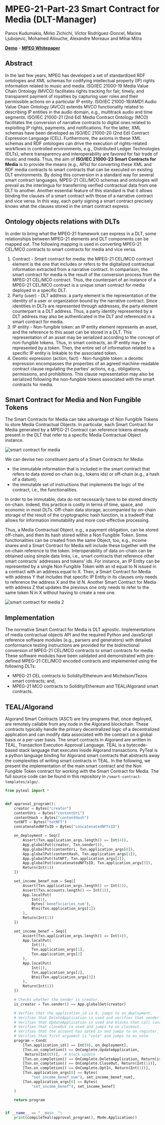 # MPEG-21-Part-23 Smart Contract for Media (DLT-Manager)
Panos Kudumakis, Mirko Zichichi, Víctor Rodríguez-Doncel, Marina Ljubojevic, Mohamed Allouche, Alexandre Moreaux and Mihai Mitra

[**Demo**](https://scm.linkeddata.es) - [**MPEG Whitepaper**](https://www.mpeg.org/wp-content/uploads/mpeg_meetings/138_OnLine/w21537.zip)

## Abstract
In the last few years, MPEG has developed a set of standardized RDF ontologies and XML schemas for codifying intellectual property (IP) rights information related to music and media. ISO/IEC 21000-19 Media Value Chain Ontology (MVCO) facilitates rights tracking for fair, timely, and transparent payment of royalties by capturing user roles and their permissible actions on a particular IP entity. ISO/IEC 21000-19/AMD1 Audio Value Chain Ontology (AVCO) extends MVCO functionality related to describing IP entities in the audio domain, e.g., multitrack audio and time segments. ISO/IEC 21000-21 (2nd Ed) Media Contract Ontology (MCO) facilitates the conversion of narrative contracts to digital ones related to exploiting IP rights, payments, and notifications. For the latter, XML schemas have been developed as ISO/IEC 21000-20 (2nd Ed) Contract Expression Language (CEL). 
Furthermore, the axioms in these XML schemas and RDF ontologies can drive the execution of rights-related workflows in controlled environments, e.g., Distributed Ledger Technologies (DLTs), where transparency and interoperability are favored for fair trade of music and media. Thus, the aim of **ISO/IEC 21000-23 Smart Contracts for Media** is to provide the means (e.g., APIs) for converting these XML and RDF media contracts to smart contracts that can be executed on existing DLT environments. 
By doing this conversion in a standard way for several smart contract languages, MPEG-21 CEL/MCO schemas and ontologies will prevail as the interlingua for transferring verified contractual data from one DLT to another. 
Another essential feature of this standard is that it allows binding the clauses of a smart contract with those of a narrative contract and vice versa. In this way, each party signing a smart contract precisely knows what the clauses stored in the smart contract express.

## Ontology objects relations with DLTs
In order to bring what the MPEG-21 framework can express in a DLT, some relationships between MPEG-21 elements and DLT components can be mapped out. The following mapping is used in converting MPEG-21 CEL/MCO contracts to smart contracts for media and vice versa. 

1. Contract - Smart contract for media: the MPEG-21 CEL/MCO contract element is the one that includes or refers to the digitalized contractual information extracted from a narrative contract. In comparison, the smart contract for media is the result of the conversion process from the MPEG-21 CEL/MCO contract. Thus, the counterpart of an instance of a MPEG-21 CEL/MCO contract is a unique smart contract for media deployed in a specific DLT. 
2. Party (user) - DLT address: a party element is the representation of the identity of a user or organization bound by the narrative contract. Since identities in DLTs are represented through addresses, the party element counterpart is a DLT address. Thus, a party identity represented by a DLT address may also be authenticated in the DLT and referenced in a smart contract for media.  
3. IP entity - Non-fungible token: an IP entity element represents an asset, and the reference to this asset can be stored in a DLT. This representation of an asset may be serialized according to the concept of non-fungible tokens. Thus, in smart contracts, an IP entity may be represented by a token. Then, the entire set of information related to a specific IP entity is linkable to the associated token.
4. Deontic expression (action, fact) - Non-fungible token: a deontic expression encompasses the properties of an agreed machine-readable contract clause regulating the parties' actions, e.g., obligations, permissions, and prohibitions. This clause representation may also be serialized following the non-fungible tokens associated with the smart contracts for media.

## Smart Contract for Media and Non Fungible Tokens
The Smart Contracts for Media can take advantage of Non Fungible Tokens to store Media Contractual Objects. In particular, each Smart Contract for Media generated by a MPEG-21 Contract can reference tokens already present in the DLT that refer to a specific Media Contractual Object instance. 

![smart contract for media](./tokens.jpg) 

We can devise two constituent parts of a Smart Contracts for Media:
- the immutable information that is included in the smart contract that refers to data stored on-chain (e.g., tokens ids) or off-chain (e.g., a hash of a datum);
- the immutable set of instructions that implements the logic of the contract, i.e., the functionalities.

In order to be immutable, data do not necessarily have to be stored directly on-chain. Indeed, this practice is costly in terms of time, space, and economic in most DLTs. Off-chain data storage, accompanied by on-chain storage of the result of the cryptographic hash function, is a tradeoff that allows for information immutability and more cost-effective processing. 
 
Thus, a Media Contractual Object, e.g., a payment obligation, can be stored off-chain, and then its hash stored within a Non Fungible Token. Some functionalities can be created from the same Object, too, e.g., income shares and a Smart Contract for Media will include these together with the on-chain reference to the token. 
Interoperability of data on-chain can be obtained using simple data links, i.e., smart contracts that reference other smart contracts’ addresses and tokens’ ids. For instance, an IP Entity can be represented by a single Non Fungible Token with an id equal to N issued in a contract with an address equal to X. Then, a Smart Contract for Media with address Y that includes that specific IP Entity in its clauses only needs to reference the address X and the id N. Another Smart Contract for Media with address Z that updates the previous one only needs to refer to the same token N in X without having to create a new one.

![smart contract for media 2](./tokens2.jpg)

## Implementation
The normative Smart Contract for Media is DLT agnostic. Implementations of media contractual objects API and the required Python and JavaScript reference software modules (e.g., parsers and generators) with detailed conformance testing instructions are provided for the bidirectional conversion of MPEG-21 CEL/MCO contracts to smart contracts for media. These software modules have been validated and demonstrated with pre-defined MPEG-21 CEL/MCO encoded contracts and implemented using the following DLTs:
- MPEG-21 CEL contracts to Solidity/Ethereum and Michelson/Tezos smart contracts; and, 
- MPEG-21 MCO contracts to Solidity/Ethereum and TEAL/Algorand smart contracts.

## TEAL/Algorand
Algorand Smart Contracts (ASC1) are tiny programs that, once deployed, are remotely callable from any node in the Algorand blockchain. These contracts typically handle the primary decentralized logic of a decentralized application and can modify data associated with the contract on a global basis or a per-user basis. 
The smart contracts in Algorand are written in TEAL, Transaction Execution Approval Language. TEAL is a bytecode-based stack language that executes inside Algorand transactions. PyTeal is a python language binding for Algorand smart contracts that abstracts away the complexities of writing smart contracts in TEAL.
In the following, we present the implementation of the main smart contract and the Non Fungible Token contract for working with the Smart Contract for Media. The full source code can be found in this repository in ```/smart-contract-templates/algo/```.

```python
from pyteal import *


def approval_program():
    creator = Bytes("creator")
    contentUri = Bytes("contentUri")
    contentHash = Bytes("contentHash")
    totNFT = Bytes("totNFT")
    concatenatedNFTsID = Bytes("concatenatedNFTsID")

    on_deployment = Seq([
        Assert(Txn.application_args.length() == Int(4)),
        App.globalPut(creator, Txn.sender()),
        App.globalPut(contentUri, Txn.application_args[0]),
        App.globalPut(contentHash, Txn.application_args[1]),
        App.globalPut(totNFT, Txn.application_args[2]),
        App.globalPut(concatenatedNFTsID, Txn.application_args[3]),
        Return(Int(1))
    ])

    set_income_benef_num = Seq([
        Assert(Txn.application_args.length() == Int(2)),
        Assert(Txn.accounts.length() == Int(1)),
        App.localPut(
            Int(1),
            Bytes('beneficiaries_num'),
            Btoi(Txn.application_args[1])
        ),
        Return(Int(1))
    ])

    set_income_benef = Seq([
        Assert(Txn.application_args.length() == Int(4)),
        App.localPut(
            Int(1),
            Txn.application_args[1],
            Txn.application_args[2]
        ),
        App.localPut(
            Int(1),
            Txn.application_args[2],
            Btoi(Txn.application_args[3])
        ),
        Return(Int(1))
    ])

    # Checks whether the sender is creator.
    is_creator = Txn.sender() == App.globalGet(creator)

    # Verfies that the application_id is 0, jumps to on_deployment.
    # Verifies that DeleteApplication is used and verifies that sender is creator.
    # Verifies that UpdateApplication is used and blocks that call (unsafe for production use).
    # Verifies that closeOut is used and jumps to on_closeout.
    # Verifies that the account has opted in and jumps to on_register.
    # Verifies that first argument is "vote" and jumps to on_vote.
    program = Cond(
        [Txn.application_id() == Int(0), on_deployment],
        [Txn.on_completion() == OnComplete.UpdateApplication,
         Return(Int(0))],  # block update
        [Txn.on_completion() == OnComplete.DeleteApplication, Return(is_creator)],
        [Txn.on_completion() == OnComplete.CloseOut, Return(Int(1))],
        [Txn.on_completion() == OnComplete.OptIn, Return(Int(1))],
        [Txn.application_args[0] == Bytes(
            "set_income_benef_num"), set_income_benef_num],
        [Txn.application_args[0] == Bytes(
            "set_income_benef"), set_income_benef]
    )

    return program


if __name__ == "__main__":
    print(compileTeal(approval_program(), Mode.Application))
```

